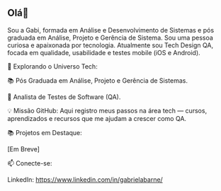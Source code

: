 ## Olá👋

Sou a Gabi, formada em Análise e Desenvolvimento de Sistemas e pós graduada em Análise, Projeto e Gerência de Sistema. Sou uma pessoa curiosa e apaixonada por tecnologia. Atualmente sou Tech Design QA, focada em qualidade, usabilidade e testes mobile (iOS e Android).

🚀 Explorando o Universo Tech:

📚 Pós Graduada em Análise, Projeto e Gerência de Sistemas.

💼 Analista de Testes de Software (QA).

💡 Missão GitHub: Aqui registro meus passos na área tech — cursos, aprendizados e recursos que me ajudam a crescer como QA.

📚 Projetos em Destaque:

[Em Breve]

📫 Conecte-se:

LinkedIn: https://www.linkedin.com/in/gabrielabarne/
